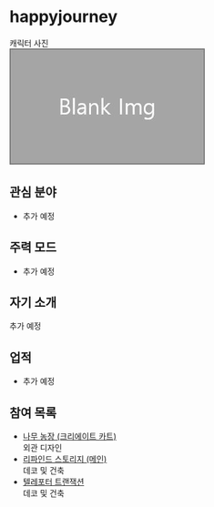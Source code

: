 # happyjourney

캐릭터 사진  
![캐릭터](../../asset/blank_img.jpg)

## 관심 분야

- 추가 예정

## 주력 모드

- 추가 예정

## 자기 소개

추가 예정

## 업적

- 추가 예정

## 참여 목록

<!-- player_desc_dest_open -->
- [나무 농장 (크리에이트 카트)](../systems/tree_farm_create_cart.md)  
외관 디자인
- [리파인드 스토리지 (메인)](../systems/rs_main.md)  
데코 및 건축
- [텔레포터 트랜잭션](../systems/teleporter_hub.md)  
데코 및 건축
<!-- player_desc_dest_close -->